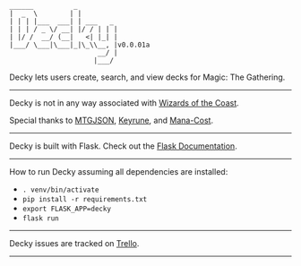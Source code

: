 ```
______          _          
|  _  \        | |         
| | | |___  ___| | ___   _ 
| | | / _ \/ __| |/ / | | |
| |/ /  __/ (__|   <| |_| |
|___/ \___|\___|_|\_\\__, |v0.0.01a
                      __/ |
                     |___/ 
```

Decky lets users create, search, and view decks for Magic: The Gathering.

---

Decky is not in any way associated with 
[Wizards of the Coast](http://wizards.com/). 

Special thanks to 
[MTGJSON](http://mtgjson.com/), 
[Keyrune](https://andrewgioia.github.io/Keyrune/), and 
[Mana-Cost](https://github.com/micku/mana-cost).

---

Decky is built with Flask.  Check out the [Flask Documentation](http://flask.pocoo.org/docs/0.12/).

---

How to run Decky assuming all dependencies are installed:

* `. venv/bin/activate`
* `pip install -r requirements.txt`
* `export FLASK_APP=decky`
* `flask run`

---

Decky issues are tracked on [Trello](https://trello.com/b/eI9QlmUi/decky).

--- 
